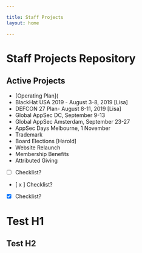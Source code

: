 ```yaml
---

title: Staff Projects
layout: home

---
```


# Staff Projects Repository

## Active Projects

* [Operating Plan](
* BlackHat USA 2019 - August 3-8, 2019 [Lisa]
* DEFCON 27 Plan- August 8-11, 2019 [Lisa]
* Global AppSec DC, September 9-13
* Global AppSec Amsterdam, September 23-27
* AppSec Days Melbourne, 1 November
* Trademark
* Board Elections [Harold]
* Website Relaunch
* Membership Benefits
* Attributed Giving

* [ ] Checklist?
* [ x ] Checklist?
* [x] Checklist?
<div>
<h1> Test H1 </h1>
<h2> Test H2 </h2>
</div>
